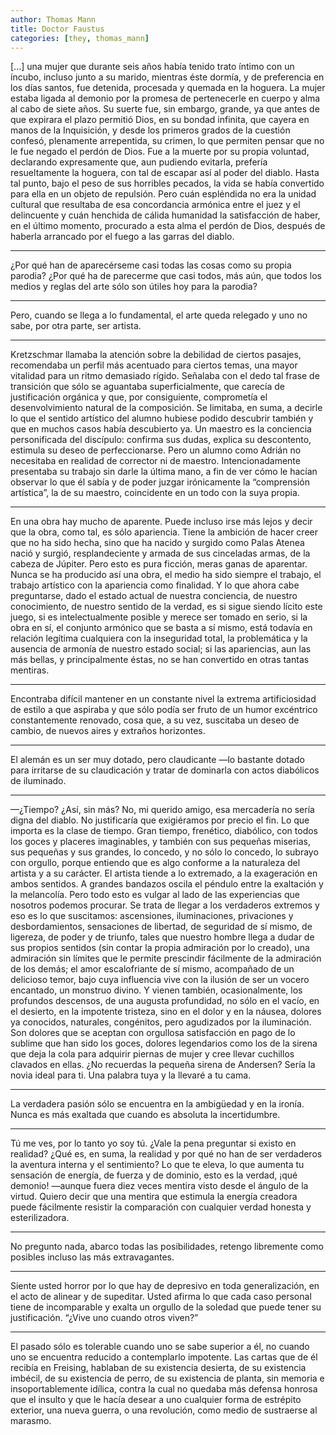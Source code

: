 ```yaml
---
author: Thomas Mann
title: Doctor Faustus
categories: [they, thomas_mann]
---
```


[...] una mujer que durante seis años había tenido trato íntimo con un íncubo, incluso junto a su marido, mientras éste dormía, y de preferencia en los días santos, fue detenida, procesada y quemada en la hoguera. La mujer estaba ligada al demonio por la promesa de pertenecerle en cuerpo y alma al cabo de siete años. Su suerte fue, sin embargo, grande, ya que antes de que expirara el plazo permitió Dios, en su bondad infinita, que cayera en manos de la Inquisición, y desde los primeros grados de la cuestión confesó, plenamente arrepentida, su crimen, lo que permiten pensar que no le fue negado el perdón de Dios. Fue a la muerte por su propia voluntad, declarando expresamente que, aun pudiendo evitarla, prefería resueltamente la hoguera, con tal de escapar así al poder del diablo. Hasta tal punto, bajo el peso de sus horribles pecados, la vida se había convertido para ella en un objeto de repulsión. Pero cuán espléndida no era la unidad cultural que resultaba de esa concordancia armónica entre el juez y el delincuente y cuán henchida de cálida humanidad la satisfacción de haber, en el último momento, procurado a esta alma el perdón de Dios, después de haberla arrancado por el fuego a las garras del diablo.

<hr>
¿Por qué han de aparecérseme casi todas las cosas como su propia parodia? ¿Por qué ha de parecerme que casi todos, más aún, que todos los medios y reglas del arte sólo son útiles hoy para la parodia?

<hr>
Pero, cuando se llega a lo fundamental, el arte queda relegado y uno no sabe, por otra parte, ser artista.

<hr>
Kretzschmar llamaba la atención sobre la debilidad de ciertos pasajes, recomendaba un perfil más acentuado para ciertos temas, una mayor vitalidad para un ritmo demasiado rígido. Señalaba con el dedo tal frase de transición que sólo se aguantaba superficialmente, que carecía de justificación orgánica y que, por consiguiente, comprometía el desenvolvimiento natural de la composición. Se limitaba, en suma, a decirle lo que el sentido artístico del alumno hubiese podido descubrir también y que en muchos casos había descubierto ya. Un maestro es la conciencia personificada del discípulo: confirma sus dudas, explica su descontento, estimula su deseo de perfeccionarse. Pero un alumno como Adrián no necesitaba en realidad de corrector ni de maestro. Intencionadamente presentaba su trabajo sin darle la última mano, a fin de ver cómo le hacían observar lo que él sabía y de poder juzgar irónicamente la “comprensión artística”, la de su maestro, coincidente en un todo con la suya propia.


<hr>
En una obra hay mucho de aparente. Puede incluso irse más lejos y decir que la obra, como tal, es sólo apariencia. Tiene la ambición de hacer creer que no ha sido hecha, sino que ha nacido y surgido como Palas Atenea nació y surgió, resplandeciente y armada de sus cinceladas armas, de la cabeza de Júpiter. Pero esto es pura ficción, meras ganas de aparentar. Nunca se ha producido así una obra, el medio ha sido siempre el trabajo, el trabajo artístico con la apariencia como finalidad. Y lo que ahora cabe preguntarse, dado el estado actual de nuestra conciencia, de nuestro conocimiento, de nuestro sentido de la verdad, es si sigue siendo lícito este juego, si es intelectualmente posible y merece ser tomado en serio, si la obra en sí, el conjunto armónico que se basta a sí mismo, está todavía en relación legítima cualquiera con la inseguridad total, la problemática y la ausencia de armonía de nuestro estado social; si las apariencias, aun las más bellas, y principalmente éstas, no se han convertido en otras tantas mentiras.

<hr>
Encontraba difícil mantener en un constante nivel la extrema artificiosidad de estilo a que aspiraba y que sólo podía ser fruto de un humor excéntrico constantemente renovado, cosa que, a su vez, suscitaba un deseo de cambio, de nuevos aires y extraños horizontes.

<hr>
El alemán es un ser muy dotado, pero claudicante —lo bastante dotado para irritarse de su claudicación y tratar de dominarla con actos diabólicos de iluminado.

<hr>
—¿Tiempo? ¿Así, sin más? No, mi querido amigo, esa mercadería no sería digna del diablo. No justificaría que exigiéramos por precio el fin. Lo que importa es la clase de tiempo. Gran tiempo, frenético, diabólico, con todos los goces y placeres imaginables, y también con sus pequeñas miserias, sus pequeñas y sus grandes, lo concedo, y no sólo lo concedo, lo subrayo con orgullo, porque entiendo que es algo conforme a la naturaleza del artista y a su carácter. El artista tiende a lo extremado, a la exageración en ambos sentidos. A grandes bandazos oscila el péndulo entre la exaltación y la melancolía. Pero todo esto es vulgar al lado de las experiencias que nosotros podemos procurar. Se trata de llegar a los verdaderos extremos y eso es lo que suscitamos: ascensiones, iluminaciones, privaciones y desbordamientos, sensaciones de libertad, de seguridad de sí mismo, de ligereza, de poder y de triunfo, tales que nuestro hombre llega a dudar de sus propios sentidos (sin contar la propia admiración por lo creado), una admiración sin límites que le permite prescindir fácilmente de la admiración de los demás; el amor escalofriante de sí mismo, acompañado de un delicioso temor, bajo cuya influencia vive con la ilusión de ser un vocero encantado, un monstruo divino. Y vienen también, ocasionalmente, los profundos descensos, de una augusta profundidad, no sólo en el vacío, en el desierto, en la impotente tristeza, sino en el dolor y en la náusea, dolores ya conocidos, naturales, congénitos, pero agudizados por la iluminación. Son dolores que se aceptan con orgullosa satisfacción en pago de lo sublime que han sido los goces, dolores legendarios como los de la sirena que deja la cola para adquirir piernas de mujer y cree llevar cuchillos clavados en ellas. ¿No recuerdas la pequeña sirena de Andersen? Sería la novia ideal para ti. Una palabra tuya y la llevaré a tu cama.

<hr>
La verdadera pasión sólo se encuentra en la ambigüedad y en la ironía. Nunca es más exaltada que cuando es absoluta la incertidumbre.

<hr>
Tú me ves, por lo tanto yo soy tú. ¿Vale la pena preguntar si existo en realidad? ¿Qué es, en suma, la realidad y por qué no han de ser verdaderos la aventura interna y el sentimiento? Lo que te eleva, lo que aumenta tu sensación de energía, de fuerza y de dominio, esto es la verdad, ¡qué demonio! —aunque fuera diez veces mentira visto desde el ángulo de la virtud. Quiero decir que una mentira que estimula la energía creadora puede fácilmente resistir la comparación con cualquier verdad honesta y esterilizadora.

<hr>
No pregunto nada, abarco todas las posibilidades, retengo libremente como posibles incluso las más extravagantes.

<hr>
Siente usted horror por lo que hay de depresivo en toda generalización, en el acto de alinear y de supeditar. Usted afirma lo que cada caso personal tiene de incomparable y exalta un orgullo de la soledad que puede tener su justificación. “¿Vive uno cuando otros viven?”

<hr>
El pasado sólo es tolerable cuando uno se sabe superior a él, no cuando uno se encuentra reducido a contemplarlo impotente. Las cartas que de él recibía en Freising, hablaban de su existencia desierta, de su existencia imbécil, de su existencia de perro, de su existencia de planta, sin memoria e insoportablemente idílica, contra la cual no quedaba más defensa honrosa que el insulto y que le hacía desear a uno cualquier forma de estrépito exterior, una nueva guerra, o una revolución, como medio de sustraerse al marasmo.



